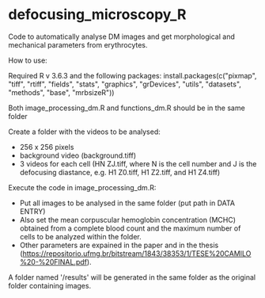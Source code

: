 # defocusing_microscopy_R
Code to automatically analyse DM images and get morphological and mechanical parameters from erythrocytes.

How to use:

Required R v 3.6.3 and the following packages:
install.packages(c("pixmap", "tiff", "rtiff", "fields", "stats", "graphics", "grDevices", "utils", "datasets", "methods", "base", "mrbsizeR"))

Both image_processing_dm.R and functions_dm.R should be in the same folder

Create a folder with the videos to be analysed:
- 256 x 256 pixels
- background video (background.tiff)
- 3 videos for each cell (HN ZJ.tiff, where N is the cell number and J is the defocusing diastance, e.g. H1 Z0.tiff, H1 Z2.tiff, and H1 Z4.tiff)

Execute the code in image_processing_dm.R:
- Put all images to be analysed in the same folder (put path in DATA ENTRY)
- Also set the mean corpuscular hemoglobin concentration (MCHC) obtained from a complete blood count and the maximum number of cells to be analyzed within the folder.
- Other parameters are expained in the paper and in the thesis (https://repositorio.ufmg.br/bitstream/1843/38353/1/TESE%20CAMILO%20-%20FINAL.pdf).

A folder named '/results' will be generated in the same folder as the original folder containing images.
